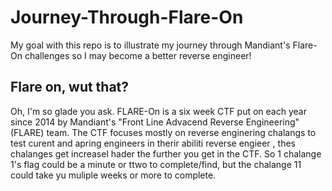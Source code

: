 # Journey-Through-Flare-On
My goal with this repo is to illustrate my journey through Mandiant's Flare-On challenges so I may become a better reverse engineer!

## Flare on, wut that?
Oh, I'm so glade you ask. FLARE-On is a six week CTF put on each year since 2014 by Mandiant's "Front Line Advacend Reverse Engineering" (FLARE) team. The CTF focuses mostly on reverse enginering chalangs to test curent and apring engineers in therir abiliti reverse engieer , thes chalanges get increasel hader the further you get in the CTF. So 1 chalange 1's flag could be a minute or ttwo to complete/find, but the chalange 11 could take yu muliple weeks or more to complete.
